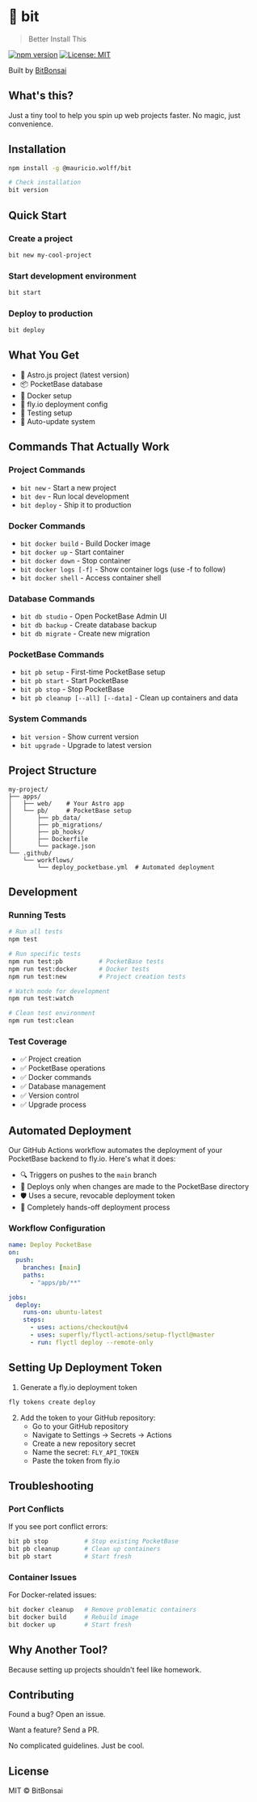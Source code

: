 # 🌱 bit

> Better Install This

[![npm version](https://badge.fury.io/js/%40mauricio.wolff%2Fbit.svg)](https://www.npmjs.com/package/@mauricio.wolff/bit)
[![License: MIT](https://img.shields.io/badge/License-MIT-yellow.svg)](https://opensource.org/licenses/MIT)

Built by [BitBonsai](https://github.com/bitbonsai)

## What's this?

Just a tiny tool to help you spin up web projects faster. No magic, just convenience.

## Installation

```bash
npm install -g @mauricio.wolff/bit

# Check installation
bit version
```

## Quick Start

### Create a project

```bash
bit new my-cool-project
```

### Start development environment

```bash
bit start
```

### Deploy to production

```bash
bit deploy
```

## What You Get

- 🚀 Astro.js project (latest version)
- 📦 PocketBase database
- 🐳 Docker setup
- 🚢 fly.io deployment config
- 🧪 Testing setup
- 🔄 Auto-update system

## Commands That Actually Work

### Project Commands
- `bit new` - Start a new project
- `bit dev` - Run local development
- `bit deploy` - Ship it to production

### Docker Commands
- `bit docker build` - Build Docker image
- `bit docker up` - Start container
- `bit docker down` - Stop container
- `bit docker logs [-f]` - Show container logs (use -f to follow)
- `bit docker shell` - Access container shell

### Database Commands
- `bit db studio` - Open PocketBase Admin UI
- `bit db backup` - Create database backup
- `bit db migrate` - Create new migration

### PocketBase Commands
- `bit pb setup` - First-time PocketBase setup
- `bit pb start` - Start PocketBase
- `bit pb stop` - Stop PocketBase
- `bit pb cleanup [--all] [--data]` - Clean up containers and data

### System Commands
- `bit version` - Show current version
- `bit upgrade` - Upgrade to latest version

## Project Structure

```
my-project/
├── apps/
│   ├── web/    # Your Astro app
│   └── pb/     # PocketBase setup
│       ├── pb_data/
│       ├── pb_migrations/
│       ├── pb_hooks/
│       ├── Dockerfile
│       └── package.json
└── .github/
    └── workflows/
        └── deploy_pocketbase.yml  # Automated deployment
```

## Development

### Running Tests

```bash
# Run all tests
npm test

# Run specific tests
npm run test:pb          # PocketBase tests
npm run test:docker      # Docker tests
npm run test:new         # Project creation tests

# Watch mode for development
npm run test:watch

# Clean test environment
npm run test:clean
```

### Test Coverage
- ✅ Project creation
- ✅ PocketBase operations
- ✅ Docker commands
- ✅ Database management
- ✅ Version control
- ✅ Upgrade process

## Automated Deployment

Our GitHub Actions workflow automates the deployment of your PocketBase backend to fly.io. Here's what it does:

- 🔍 Triggers on pushes to the `main` branch
- 🚢 Deploys only when changes are made to the PocketBase directory
- 🛡️ Uses a secure, revocable deployment token
- 🤖 Completely hands-off deployment process

### Workflow Configuration

```yaml
name: Deploy PocketBase
on:
  push:
    branches: [main]
    paths:
      - "apps/pb/**"

jobs:
  deploy:
    runs-on: ubuntu-latest
    steps:
      - uses: actions/checkout@v4
      - uses: superfly/flyctl-actions/setup-flyctl@master
      - run: flyctl deploy --remote-only
```

## Setting Up Deployment Token

1. Generate a fly.io deployment token

```bash
fly tokens create deploy
```

2. Add the token to your GitHub repository:
   - Go to your GitHub repository
   - Navigate to Settings → Secrets → Actions
   - Create a new repository secret
   - Name the secret: `FLY_API_TOKEN`
   - Paste the token from fly.io

## Troubleshooting

### Port Conflicts
If you see port conflict errors:
```bash
bit pb stop          # Stop existing PocketBase
bit pb cleanup       # Clean up containers
bit pb start         # Start fresh
```

### Container Issues
For Docker-related issues:
```bash
bit docker cleanup   # Remove problematic containers
bit docker build     # Rebuild image
bit docker up        # Start fresh
```

## Why Another Tool?

Because setting up projects shouldn't feel like homework.

## Contributing

Found a bug? Open an issue.

Want a feature? Send a PR.

No complicated guidelines. Just be cool.

## License

MIT © BitBonsai
